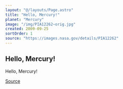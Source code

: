 ```yaml
---
layout: "@/layouts/Page.astro"
title: "Hello, Mercury!"
planet: "Mercury"
image: "/img/PIA12262~orig.jpg"
created: 2009-09-25
sortOrder: 1
source: "https://images.nasa.gov/details/PIA12262"
---
```


## Hello, Mercury!

Hello, Mercury!

[Source](https://images.nasa.gov/details/PIA12262)
